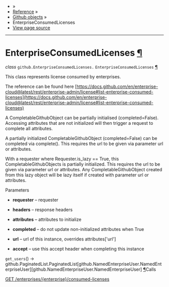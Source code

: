 - »
- [Reference](https://pygithub.readthedocs.io/en/stable/reference.html) »
- [Github objects](https://pygithub.readthedocs.io/en/stable/github_objects.html) »
- EnterpriseConsumedLicenses
- [View page source](https://pygithub.readthedocs.io/en/stable/_sources/github_objects/EnterpriseConsumedLicenses.rst.txt)

* * *

# EnterpriseConsumedLicenses [¶](https://pygithub.readthedocs.io/en/stable/github_objects/EnterpriseConsumedLicenses.html\#enterpriseconsumedlicenses "Permalink to this headline")

_class_ `github.EnterpriseConsumedLicenses.` `EnterpriseConsumedLicenses` [¶](https://pygithub.readthedocs.io/en/stable/github_objects/EnterpriseConsumedLicenses.html#github.EnterpriseConsumedLicenses.EnterpriseConsumedLicenses "Permalink to this definition")

This class represents license consumed by enterprises.

The reference can be found here
[https://docs.github.com/en/enterprise-cloud@latest/rest/enterprise-admin/license#list-enterprise-consumed-licenses](https://docs.github.com/en/enterprise-cloud@latest/rest/enterprise-admin/license#list-enterprise-consumed-licenses)

A CompletableGithubObject can be partially initialised (completed=False). Accessing attributes that are not
initialized will then trigger a request to complete all attributes.

A partially initialized CompletableGithubObject (completed=False) can be completed
via complete(). This requires the url to be given via parameter url or attributes.

With a requester where Requester.is\_lazy == True, this CompletableGithubObjects is
partially initialized. This requires the url to be given via parameter url or attributes.
Any CompletableGithubObject created from this lazy object will be lazy itself if created with
parameter url or attributes.

Parameters

- **requester** – requester

- **headers** – response headers

- **attributes** – attributes to initialize

- **completed** – do not update non-initialized attributes when True

- **url** – url of this instance, overrides attributes\['url'\]

- **accept** – use this accept header when completing this instance


`get_users`() → github.PaginatedList.PaginatedList\[github.NamedEnterpriseUser.NamedEnterpriseUser\]\[github.NamedEnterpriseUser.NamedEnterpriseUser\] [¶](https://pygithub.readthedocs.io/en/stable/github_objects/EnterpriseConsumedLicenses.html#github.EnterpriseConsumedLicenses.EnterpriseConsumedLicenses.get_users "Permalink to this definition")Calls

[GET /enterprises/{enterprise}/consumed-licenses](https://docs.github.com/en/enterprise-cloud@latest/rest/enterprise-admin/license#list-enterprise-consumed-licenses)